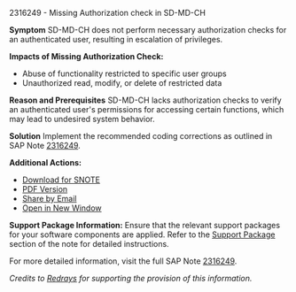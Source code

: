 2316249 - Missing Authorization check in SD-MD-CH

**Symptom**
SD-MD-CH does not perform necessary authorization checks for an authenticated user, resulting in escalation of privileges.

**Impacts of Missing Authorization Check:**
- Abuse of functionality restricted to specific user groups
- Unauthorized read, modify, or delete of restricted data

**Reason and Prerequisites**
SD-MD-CH lacks authorization checks to verify an authenticated user's permissions for accessing certain functions, which may lead to undesired system behavior.

**Solution**
Implement the recommended coding corrections as outlined in SAP Note [2316249](https://me.sap.com/notes/2316249).

**Additional Actions:**
- [Download for SNOTE](https://notesdownloads.sap.com/note/0040000013678632017)
- [PDF Version](https://userapps.support.sap.com/sap/support/sfm/notes/print/0002316249?language=en-US&token=D258E900FCEF103D657757177006594E)
- [Share by Email](https://me.sap.com/notes/2316249#share)
- [Open in New Window](https://me.sap.com/notes/2316249#newwindow)

**Support Package Information:**
Ensure that the relevant support packages for your software components are applied. Refer to the [Support Package](https://me.sap.com/supportpackage/SAPK-10003INS4CORE) section of the note for detailed instructions.

For more detailed information, visit the full SAP Note [2316249](https://me.sap.com/notes/2316249).

*Credits to [Redrays](https://redrays.io) for supporting the provision of this information.*